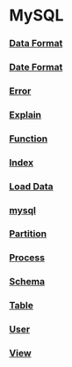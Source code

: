 MySQL
===

### [Data Format](./DataFormat/README.md)
### [Date Format](./DateFormat/README.md)
### [Error](./Error.md)
### [Explain](./Explain/README.md)
### [Function](./Function/README.md)
### [Index](./Index/README.md)
### [Load Data](./LoadData/README.md)
### [mysql](./mysql/README.md)
### [Partition](./Partition/README.md)
### [Process](./Process/README.md)
### [Schema](./Schema/README.md)
### [Table](./Table/README.md)
### [User](./User/README.md)
### [View](./View/README.md)

